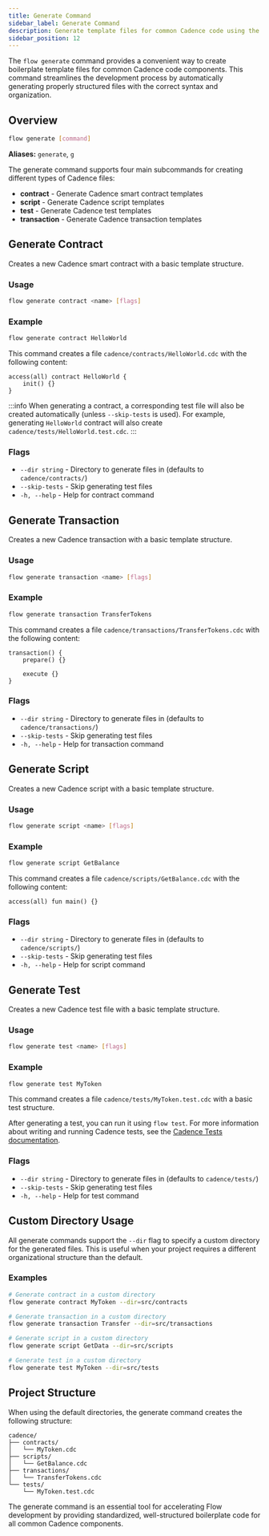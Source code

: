 ```yaml
---
title: Generate Command
sidebar_label: Generate Command
description: Generate template files for common Cadence code using the Flow CLI
sidebar_position: 12
---
```


The `flow generate` command provides a convenient way to create boilerplate template files for common Cadence code components. This command streamlines the development process by automatically generating properly structured files with the correct syntax and organization.

## Overview

```bash
flow generate [command]
```

**Aliases:** `generate`, `g`

The generate command supports four main subcommands for creating different types of Cadence files:

- **contract** - Generate Cadence smart contract templates
- **script** - Generate Cadence script templates  
- **test** - Generate Cadence test templates
- **transaction** - Generate Cadence transaction templates

## Generate Contract

Creates a new Cadence smart contract with a basic template structure.

### Usage

```bash
flow generate contract <name> [flags]
```

### Example

```bash
flow generate contract HelloWorld
```

This command creates a file `cadence/contracts/HelloWorld.cdc` with the following content:

```cadence
access(all) contract HelloWorld {
    init() {}
}
```

:::info
When generating a contract, a corresponding test file will also be created automatically (unless `--skip-tests` is used). For example, generating `HelloWorld` contract will also create `cadence/tests/HelloWorld.test.cdc`.
:::

### Flags

- `--dir string` - Directory to generate files in (defaults to `cadence/contracts/`)
- `--skip-tests` - Skip generating test files
- `-h, --help` - Help for contract command

## Generate Transaction

Creates a new Cadence transaction with a basic template structure.

### Usage

```bash
flow generate transaction <name> [flags]
```

### Example

```bash
flow generate transaction TransferTokens
```

This command creates a file `cadence/transactions/TransferTokens.cdc` with the following content:

```cadence
transaction() {
    prepare() {}

    execute {}
}
```

### Flags

- `--dir string` - Directory to generate files in (defaults to `cadence/transactions/`)
- `--skip-tests` - Skip generating test files
- `-h, --help` - Help for transaction command

## Generate Script

Creates a new Cadence script with a basic template structure.

### Usage

```bash
flow generate script <name> [flags]
```

### Example

```bash
flow generate script GetBalance
```

This command creates a file `cadence/scripts/GetBalance.cdc` with the following content:

```cadence
access(all) fun main() {}
```

### Flags

- `--dir string` - Directory to generate files in (defaults to `cadence/scripts/`)
- `--skip-tests` - Skip generating test files
- `-h, --help` - Help for script command

## Generate Test

Creates a new Cadence test file with a basic template structure.

### Usage

```bash
flow generate test <name> [flags]
```

### Example

```bash
flow generate test MyToken
```

This command creates a file `cadence/tests/MyToken.test.cdc` with a basic test structure.

After generating a test, you can run it using `flow test`. For more information about writing and running Cadence tests, see the [Cadence Tests documentation](./tests.md).

### Flags

- `--dir string` - Directory to generate files in (defaults to `cadence/tests/`)
- `--skip-tests` - Skip generating test files
- `-h, --help` - Help for test command

## Custom Directory Usage

All generate commands support the `--dir` flag to specify a custom directory for the generated files. This is useful when your project requires a different organizational structure than the default.

### Examples

```bash
# Generate contract in a custom directory
flow generate contract MyToken --dir=src/contracts

# Generate transaction in a custom directory  
flow generate transaction Transfer --dir=src/transactions

# Generate script in a custom directory
flow generate script GetData --dir=src/scripts

# Generate test in a custom directory
flow generate test MyToken --dir=src/tests
```

## Project Structure

When using the default directories, the generate command creates the following structure:

```
cadence/
├── contracts/
│   └── MyToken.cdc
├── scripts/
│   └── GetBalance.cdc
├── transactions/
│   └── TransferTokens.cdc
└── tests/
    └── MyToken.test.cdc
```

The generate command is an essential tool for accelerating Flow development by providing standardized, well-structured boilerplate code for all common Cadence components.
